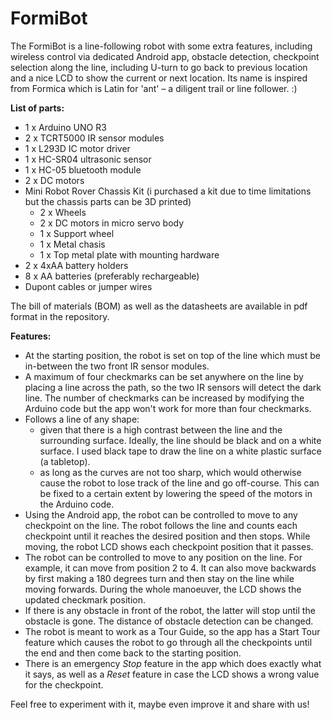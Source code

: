# FormiBot
The FormiBot is a line-following robot with some extra features, including wireless control via dedicated Android app, obstacle detection, checkpoint selection along the line, including U-turn to go back to previous location and a nice LCD to show the current or next location. 
Its name is inspired from Formica which is Latin for 'ant' – a diligent trail or line follower. :)

**List of parts:**
* 1 x Arduino UNO R3
* 2 x TCRT5000 IR sensor modules
* 1 x L293D IC motor driver
* 1 x HC-SR04 ultrasonic sensor
* 1 x HC-05 bluetooth module
* 2 x DC motors
* Mini Robot Rover Chassis Kit (i purchased a kit due to time limitations but the chassis parts can be 3D printed)
  - 2 x Wheels
  - 2 x DC motors in micro servo body
  - 1 x Support wheel
  - 1 x Metal chasis
  - 1 x Top metal plate with mounting hardware
* 2 x 4xAA battery holders
* 8 x AA batteries (preferably rechargeable)
* Dupont cables or jumper wires

The bill of materials (BOM) as well as the datasheets are available in pdf format in the repository.

**Features:**
* At the starting position, the robot is set on top of the line which must be in-between the two front IR sensor modules.
* A maximum of four checkmarks can be set anywhere on the line by placing a line across the path, so the two IR sensors will detect the dark line. The number of checkmarks can be increased by modifying the Arduino code but the app won't work for more than four checkmarks.
* Follows a line of any shape:
  - given that there is a high contrast between the line and the surrounding surface. Ideally, the line should be black and on a white surface. I used black tape to draw the line on a white plastic surface (a tabletop).
  - as long as the curves are not too sharp, which would otherwise cause the robot to lose track of the line and go off-course. This can be fixed to a certain extent by lowering the speed of the motors in the Arduino code. 
* Using the Android app, the robot can be controlled to move to any checkpoint on the line. The robot follows the line and counts each checkpoint until it reaches the desired position and then stops. While moving, the robot LCD shows each checkpoint position that it passes.
* The robot can be controlled to move to any position on the line. For example, it can move from position 2 to 4. It can also move backwards by first making a 180 degrees turn and then stay on the line while moving forwards. During the whole manoeuver, the LCD shows the updated checkmark position. 
* If there is any obstacle in front of the robot, the latter will stop until the obstacle is gone. The distance of obstacle detection can be changed.
* The robot is meant to work as a Tour Guide, so the app has a Start Tour feature which causes the robot to go through all the checkpoints until the end and then come back to the starting position.
* There is an emergency *Stop* feature in the app which does exactly what it says, as well as a *Reset* feature in case the LCD shows a wrong value for the checkpoint.

Feel free to experiment with it, maybe even improve it and share with us!
